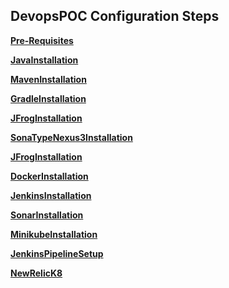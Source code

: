 ## DevopsPOC Configuration Steps 

<a href="https://systems-platform.github.io/Documentation/Pre-Requisites"><b>Pre-Requisites</b></a>

<a href="https://systems-platform.github.io/Documentation/JavaInstallation"><b>JavaInstallation</b></a>

<a href="https://systems-platform.github.io/Documentation/MavenInstallation"><b>MavenInstallation</b></a>

<a href="https://systems-platform.github.io/Documentation/GradleInstallation"><b>GradleInstallation</b></a>

<a href="https://systems-platform.github.io/Documentation/JFrogInstallation"><b>JFrogInstallation</b></a>

<a href="https://systems-platform.github.io/Documentation/SonaTypeNexus3Installation"><b>SonaTypeNexus3Installation</b></a>

<a href="https://systems-platform.github.io/Documentation/JFrogInstallation.md"><b>JFrogInstallation</b></a>

<a href="https://systems-platform.github.io/Documentation/DockerInstallation"><b>DockerInstallation</b></a>

<a href="https://systems-platform.github.io/Documentation/JenkinsInstallation"><b>JenkinsInstallation</b></a>

<a href="https://systems-platform.github.io/Documentation/SonarInstallation"><b>SonarInstallation</b></a>

<a href="https://systems-platform.github.io/Documentation/MinikubeInstallation"><b>MinikubeInstallation</b></a>

<a href="https://systems-platform.github.io/Documentation/JenkinsPipelineSetup"><b>JenkinsPipelineSetup</b></a>

<a href="https://systems-platform.github.io/Documentation/NewRelicK8"><b>NewRelicK8</b></a>













